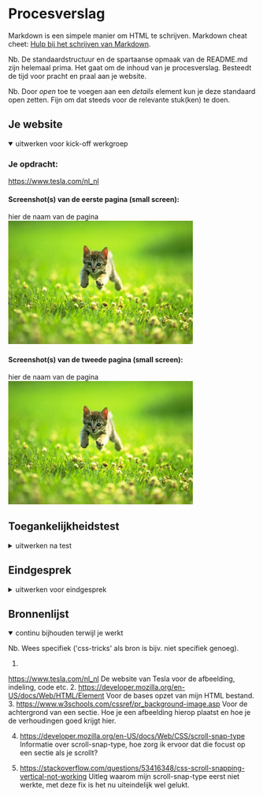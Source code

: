 # Procesverslag
Markdown is een simpele manier om HTML te schrijven.
Markdown cheat cheet: [Hulp bij het schrijven van Markdown](https://github.com/adam-p/markdown-here/wiki/Markdown-Cheatsheet).

Nb. De standaardstructuur en de spartaanse opmaak van de README.md zijn helemaal prima. Het gaat om de inhoud van je procesverslag. Besteedt de tijd voor pracht en praal aan je website.

Nb. Door *open* toe te voegen aan een *details* element kun je deze standaard open zetten. Fijn om dat steeds voor de relevante stuk(ken) te doen.


## Je website

<details open>
<summary>uitwerken voor kick-off werkgroep</summary>

### Je opdracht:
https://www.tesla.com/nl_nl

#### Screenshot(s) van de eerste pagina (small screen):
hier de naam van de pagina
<img src="images/dummy-plaatje.jpg" width="375px" alt="omschrijving van de pagina">

#### Screenshot(s) van de tweede pagina (small screen):
hier de naam van de pagina
<img src="images/dummy-plaatje.jpg" width="375px" alt="omschrijving van de pagina">

</details>

## Toegankelijkheidstest

<details>
<summary>uitwerken na test</summary>

### Bevindingen
Lijst met je bevindingen die in de test naar voren kwamen:

#### Titel eerste bevinding
Hier korte omschrijving (met indien nodig een afbeelding)

Hier een omschrijving van hoe het opgelost kan worden (met indien nodig een afbeelding)


#### Titel tweede bevinding.
Hier korte omschrijving (met indien nodig een afbeelding)

Hier een omschrijving van hoe het opgelost kan worden (met indien nodig een afbeelding)


#### Titel volgende bevinding.
Hier korte omschrijving (met indien nodig een afbeelding)

Hier een omschrijving van hoe het opgelost kan worden (met indien nodig een afbeelding)


#### Titel nog een bevinding.
Hier korte omschrijving (met indien nodig een afbeelding)

Hier een omschrijving van hoe het opgelost kan worden (met indien nodig een afbeelding)

</details>

## Eindgesprek

<details>
<summary>uitwerken voor eindgesprek</summary>

### Stand van zaken
hier dit ging goed & dit was lastig (neem ook screenshots op van delen van je website en code)

### Screenshot(s)

hier screenshot(s) van je eindresultaat

</details>

## Bronnenlijst

<details open>
<summary>continu bijhouden terwijl je werkt</summary>

Nb. Wees specifiek ('css-tricks' als bron is bijv. niet specifiek genoeg).

1.
https://www.tesla.com/nl_nl
De website van Tesla voor de afbeelding, indeling, code etc.
2.
https://developer.mozilla.org/en-US/docs/Web/HTML/Element
Voor de bases opzet van mijn HTML bestand.
3. https://www.w3schools.com/cssref/pr_background-image.asp
Voor de achtergrond van een sectie. Hoe je een afbeelding hierop plaatst en hoe je de verhoudingen goed krijgt hier.

4. https://developer.mozilla.org/en-US/docs/Web/CSS/scroll-snap-type
Informatie over scroll-snap-type, hoe zorg ik ervoor dat die focust op een sectie als je scrollt?

5. https://stackoverflow.com/questions/53416348/css-scroll-snapping-vertical-not-working
Uitleg waarom mijn scroll-snap-type eerst niet werkte, met deze fix is het nu uiteindelijk wel gelukt.
</details>
